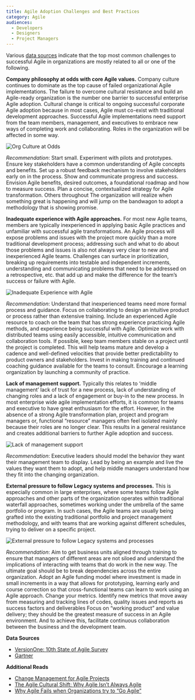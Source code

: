 ```yaml
---
title: Agile Adoption Challenges and Best Practices
category: Agile
audiences:
  - Developers
  - Designers
  - Project Managers
---
```


Various [data sources](https://versionone.com/pdf/VersionOne-10th-Annual-State-of-Agile-Report.pdf) indicate that the top most common challenges to successful Agile in organizations are mostly related to all or one of the following.

**Company philosophy at odds with core Agile values.** Company culture continues to dominate as the top cause of failed organizational Agile implementations. The failure to overcome cultural resistance and build an Agile-ready organization is the number one barrier to successful enterprise Agile adoption. Cultural change is critical to ongoing successful corporate Agile adoption because in most cases, Agile must co-exist with traditional development approaches. Successful Agile implementations need support from the team members, management, and executives to embrace new ways of completing work and collaborating. Roles in the organization will be affected in some way. 

<img src="{{ site.baseurl }}/assets/img/guides/OddswithAgile.PNG"
  alt="Org Culture at Odds"
  class="guide-image">

*Recommendation*: Start small. Experiment with pilots and prototypes. Ensure key stakeholders have a common understanding of Agile concepts and benefits. Set up a robust feedback mechanism to involve stakeholders early on in the process. Show and communicate progress and success. Envision Agile benefits, desired outcomes, a foundational roadmap and how to measure success. Plan a concise, contextualized strategy for Agile transformation. Others throughout The organization will realize when something great is happening and will jump on the bandwagon to adopt a methodology that is showing promise. 

**Inadequate experience with Agile approaches.** For most new Agile teams, members are typically inexperienced in applying basic Agile practices and unfamiliar with successful agile transformations. An Agile process will expose problems and issues with the project more quickly than a more traditional development process; addressing such and what to do about those problems and issues is also not always very clear to new and inexperienced Agile teams.  Challenges can surface in prioritization, breaking up requirements into testable and independent increments, understanding and communicating problems that need to be addressed on a retrospective, etc. that add up and make the difference for the team’s success or failure with Agile.  

<img src="{{ site.baseurl }}/assets/img/guides/InadequateAgileExperience.png"
  alt="Inadequate Experience with Agile"
  class="guide-image">

*Recommendation*: Understand that inexperienced teams need more formal process and guidance. Focus on collaborating to design an intuitive product or process rather than extensive training. Include an experienced Agile resource to coach on the team that has strong experience practicing Agile methods, and experience being successful with Agile. Optimize work with distributed teams using easily accessible, intuitive communication and collaboration tools. If possible, keep team members stable on a project until the project is completed. This will help teams mature and develop a cadence and well-defined velocities that provide better predictability to product owners and stakeholders. Invest in making training and continued coaching guidance available for the teams to consult. Encourage a learning organization by launching a community of practice. 

**Lack of management support.** Typically this relates to ‘middle management’ lack of trust for a new process, lack of understanding of changing roles and a lack of engagement or buy-in to the new process. In most enterprise wide agile implementation efforts, it is common for teams and executive to have great enthusiasm for the effort. However, in the absence of a strong Agile transformation plan, project and program managers or, functional “resource” managers often feel isolated mainly because their roles are no longer clear. This results in a general resistance and creates additional barriers to further Agile adoption and success.

<img src="{{ site.baseurl }}/assets/img/guides/MgtSupport.png"
  alt="Lack of management support"
  class="guide-image">

*Recommendation*: Executive leaders should model the behavior they want their management team to display. Lead by being an example and live the values they want them to adopt, and help middle managers understand how they fit into the changing organization.

**External pressure to follow Legacy systems and processes.** This is especially common in large enterprises, where some teams follow Agile approaches and other parts of the organization operates within traditional waterfall approaches, sometimes working under the umbrella of the same portfolio or program. In such cases, the Agile teams are usually being grafted into the existing traditional portfolio and project management methodology, and with teams that are working against  different schedules, trying to deliver on a specific project. 

<img src="{{ site.baseurl }}/assets/img/guides/LegacyPMO.png"
  alt="External pressure to follow Legacy systems and processes"
  class="guide-image">
  
*Recommendation*: Aim to get business units aligned through training to ensure that managers of different areas are not siloed and understand the implications of interacting with teams that do work in the new way. The ultimate goal should be to break dependencies across the entire organization. Adopt an Agile funding model where investment is made in small increments in a way that allows for prototyping, learning early and course correction so that cross-functional teams can learn to work using an Agile approach. Change your metrics. Identify new metrics that move away from measuring and tracking lines of codes, quality issues and reports as success factors and deliverables Focus on “working product” and value delivery; they should be the greatest measure of success in an Agile environment. And to achieve this, facilitate continuous collaboration between the business and the development team.

**Data Sources**
* [VersionOne: 10th State of Agile Survey](https://versionone.com/pdf/VersionOne-10th-Annual-State-of-Agile-Report.pdf) 
* [Gartner](http://www.gartner.com/technology/topics/trends.jsp)

**Additional Reads** 
* [Change Management for Agile Projects](http://enterprise-knowledge.com/change-management-for-agile-projects/)
* [The Agile Cultural Shift: Why Agile Isn’t Always Agile](https://www.cgi.com/sites/default/files/white-papers/agile-culture-white-paper.pdf)
* [Why Agile Fails when Organizations try to “Go Agile”](http://enterprise-knowledge.com/why-agile-fails-when-organizations-try-to-go-agile/)
